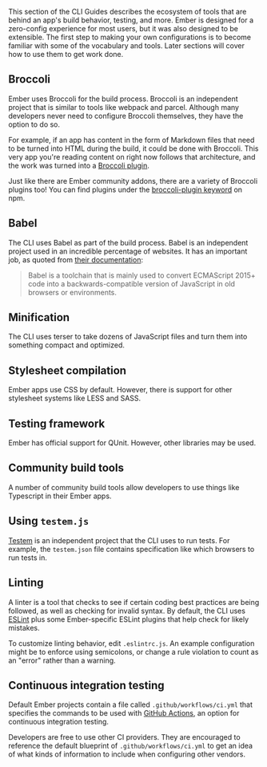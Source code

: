 This section of the CLI Guides describes the ecosystem of tools that are behind an app's build behavior, testing, and more.
Ember is designed for a zero-config experience for most users, but it was also designed to be extensible.
The first step to making your own configurations is to become familiar with some of the vocabulary and tools.
Later sections will cover how to use them to get work done.

## Broccoli

Ember uses Broccoli for the build process. Broccoli is an independent project that is similar to tools like webpack and parcel. Although many developers never need to configure Broccoli themselves, they have the option to do so.

For example, if an app has content in the form of Markdown files that need to be turned into HTML during the build, it could be done with Broccoli. This very app you're reading content on right now follows that architecture, and the work was turned into a [Broccoli plugin](https://github.com/stonecircle/broccoli-static-site-json).

<!-- alex disable just -->
Just like there are Ember community addons, there are a variety of Broccoli plugins too! 
You can find plugins under the [broccoli-plugin keyword](https://npmjs.com/search?q=keywords:broccoli-plugin) on npm.

## Babel

The CLI uses Babel as part of the build process. Babel is an independent project used in an incredible percentage of websites. It has an important job, as quoted from [their documentation](https://babeljs.io/docs/en):

> Babel is a toolchain that is mainly used to convert ECMAScript 2015+ code into a backwards-compatible version of JavaScript in old browsers or environments.

## Minification

The CLI uses terser to take dozens of JavaScript files and turn them into something compact and optimized.

## Stylesheet compilation

Ember apps use CSS by default. However, there is support for other stylesheet systems like LESS and SASS.

## Testing framework

Ember has official support for QUnit. However, other libraries may be used.

## Community build tools

A number of community build tools allow developers to use things like Typescript in their Ember apps.

## Using `testem.js`

[Testem](https://github.com/testem/testem) is an independent project that the CLI uses to run tests. For example, the `testem.json` file contains specification like which browsers to run tests in.

## Linting

A linter is a tool that checks to see if certain coding best practices are being followed, as well as checking for invalid syntax. By default, the CLI uses [ESLint](https://eslint.org) plus some Ember-specific ESLint plugins that help check for likely mistakes.

To customize linting behavior, edit `.eslintrc.js`. An example configuration might be to enforce using semicolons, or change a rule violation to count as an "error" rather than a warning.

## Continuous integration testing

Default Ember projects contain a file called `.github/workflows/ci.yml` that specifies the commands to be used with [GitHub Actions](https://github.com/features/actions), an option for continuous integration testing.

Developers are free to use other CI providers. They are encouraged to reference the default blueprint of `.github/workflows/ci.yml` to get an idea of what kinds of information to include when configuring other vendors.
